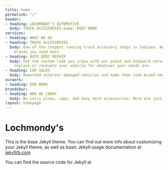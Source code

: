 ```yaml
---
title: Home
permalink: "/"
header:
- heading: LOCHMONDY'S AUTOMOTIVE
  body: TRUCK ACCESSORIES &amp; BODY WORK
services:
- heading: WHAT WE DO
- heading: TRUCK ACCESSORIES
  body: One of the longest running truck accessory shops in Indiana. We carry the
    brands you need most.
- heading: AUTO BODY REPAIR
  body: Get the custom look you crave with our paint and bodywork services. Repair,
    replace or renovate your vehicle for whatever your needs are.
- heading: CAR SALES
  body: Reworked exterior damaged vehicles and made them look brand new.
ourwork:
- heading: OUR WORK
brandsbar:
- heading: WHO WE CARRY
  body: We carry plows, caps, and many more accessories! Here are just a few of the brands we carry! <br>Call now for more information and prices!
layout: homepage
---
```


# Lochmondy's

This is the base Jekyll theme. You can find out more info about customizing your Jekyll theme, as well as basic Jekyll usage documentation at [jekyllrb.com](http://jekyllrb.com/)

You can find the source code for Jekyll at
